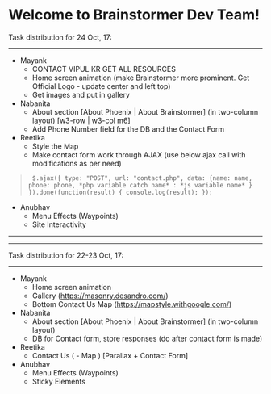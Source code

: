 Welcome to Brainstormer Dev Team!
===================

Task distribution for 24 Oct, 17: 

----------

 - Mayank
 	 - CONTACT VIPUL KR GET ALL RESOURCES 
	 - Home screen animation (make Brainstormer more prominent. Get Official Logo - update center and left top)
	 - Get images and put in gallery
 - Nabanita
	 - About section [About Phoenix | About Brainstormer] (in two-column layout) [w3-row | w3-col m6]
	 - Add Phone Number field for the DB and the Contact Form
 - Reetika
	 - Style the Map
	 - Make contact form work through AJAX (use below ajax call with modifications as per need)
	 

> ` $.ajax({
		type: "POST",
		url: "contact.php",
		data: {name: name, phone: phone, *php variable catch name* : *js variable name* }
	}).done(function(result) {
	console.log(result);
	});`

 - Anubhav
	 - Menu Effects (Waypoints)
	 - Site Interactivity
	 


---------------
---------------


Task distribution for 22-23 Oct, 17: 

----------

 - Mayank
	 - Home screen animation
	 - Gallery (https://masonry.desandro.com/)
	 - Bottom Contact Us Map (https://mapstyle.withgoogle.com/)
 - Nabanita
	 - About section [About Phoenix | About Brainstormer] (in two-column layout)
	 - DB for Contact form, store responses (do after contact form is made)
 - Reetika
	 - Contact Us ( - Map ) [Parallax + Contact Form]
 - Anubhav
	 - Menu Effects (Waypoints)
	 - Sticky Elements
	 
